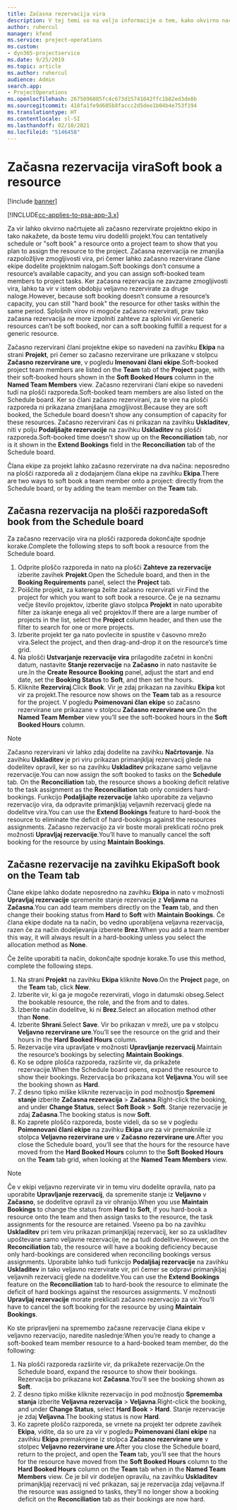 ```yaml
---
title: Začasna rezervacija vira
description: V tej temi so na voljo informacije o tem, kako okvirno načrtujete ali začasno rezervirate člane projektne ekipe.
author: ruhercul
manager: kfend
ms.service: project-operations
ms.custom:
- dyn365-projectservice
ms.date: 9/25/2019
ms.topic: article
ms.author: ruhercul
audience: Admin
search.app:
- ProjectOperations
ms.openlocfilehash: 2675096085fc4c673d15741042ffc1b82ed3de8b
ms.sourcegitcommit: 418fa1fe9d605b8faccc2d5dee1b04b4e753f194
ms.translationtype: HT
ms.contentlocale: sl-SI
ms.lasthandoff: 02/10/2021
ms.locfileid: "5146458"
---
```

# <a name="soft-book-a-resource"></a><span data-ttu-id="d90e5-103">Začasna rezervacija vira</span><span class="sxs-lookup"><span data-stu-id="d90e5-103">Soft book a resource</span></span>

[!include [banner](../includes/psa-now-project-operations.md)]

[!INCLUDE[cc-applies-to-psa-app-3.x](../includes/cc-applies-to-psa-app-3x.md)]

<span data-ttu-id="d90e5-104">Za vir lahko okvirno načrtujete ali začasno rezervirate projektno ekipo in tako nakažete, da boste temu viru dodelili projekt.</span><span class="sxs-lookup"><span data-stu-id="d90e5-104">You can tentatively schedule or "soft book" a resource onto a project team to show that you plan to assign the resource to the project.</span></span> <span data-ttu-id="d90e5-105">Začasna rezervacija ne zmanjša razpoložljive zmogljivosti vira, pri čemer lahko začasno rezervirane člane ekipe dodelite projektnim nalogam.</span><span class="sxs-lookup"><span data-stu-id="d90e5-105">Soft bookings don’t consume a resource’s available capacity, and you can assign soft-booked team members to project tasks.</span></span> <span data-ttu-id="d90e5-106">Ker začasna rezervacija ne zavzame zmogljivosti vira, lahko ta vir v istem obdobju veljavno rezervirate za druge naloge.</span><span class="sxs-lookup"><span data-stu-id="d90e5-106">However, because soft booking doesn’t consume a resource’s capacity, you can still "hard book" the resource for other tasks within the same period.</span></span> <span data-ttu-id="d90e5-107">Splošnih virov ni mogoče začasno rezervirati, prav tako začasna rezervacija ne more izpolniti zahteve za splošni vir.</span><span class="sxs-lookup"><span data-stu-id="d90e5-107">Generic resources can’t be soft booked, nor can a soft booking fulfill a request for a generic resource.</span></span>

<span data-ttu-id="d90e5-108">Začasno rezervirani člani projektne ekipe so navedeni na zavihku **Ekipa** na strani **Projekt**, pri čemer so začasno rezervirane ure prikazane v stolpcu **Začasno rezervirane ure**, v pogledu **Imenovani člani ekipe**.</span><span class="sxs-lookup"><span data-stu-id="d90e5-108">Soft-booked project team members are listed on the **Team** tab of the **Project** page, with their soft-booked hours shown in the **Soft Booked Hours** column in the **Named Team Members** view.</span></span> <span data-ttu-id="d90e5-109">Začasno rezervirani člani ekipe so navedeni tudi na plošči razporeda.</span><span class="sxs-lookup"><span data-stu-id="d90e5-109">Soft-booked team members are also listed on the Schedule board.</span></span> <span data-ttu-id="d90e5-110">Ker so člani začasno rezervirani, za te vire na plošči razporeda ni prikazana zmanjšana zmogljivost.</span><span class="sxs-lookup"><span data-stu-id="d90e5-110">Because they are soft booked, the Schedule board doesn't show any consumption of capacity for these resources.</span></span> <span data-ttu-id="d90e5-111">Začasno rezervirani čas ni prikazan na zavihku **Uskladitev**, niti v polju **Podaljšajte rezervacije** na zavihku **Uskladitev** na plošči razporeda.</span><span class="sxs-lookup"><span data-stu-id="d90e5-111">Soft-booked time doesn’t show up on the **Reconciliation** tab, nor is it shown in the **Extend Bookings** field in the **Reconciliation** tab of the Schedule board.</span></span> 

<span data-ttu-id="d90e5-112">Člana ekipe za projekt lahko začasno rezervirate na dva načina: neposredno na plošči razporeda ali z dodajanjem člana ekipe na zavihku **Ekipa**.</span><span class="sxs-lookup"><span data-stu-id="d90e5-112">There are two ways to soft book a team member onto a project: directly from the Schedule board, or by adding the team member on the **Team** tab.</span></span> 

## <a name="soft-book-from-the-schedule-board"></a><span data-ttu-id="d90e5-113">Začasna rezervacija na plošči razporeda</span><span class="sxs-lookup"><span data-stu-id="d90e5-113">Soft book from the Schedule board</span></span>
<span data-ttu-id="d90e5-114">Za začasno rezervacijo vira na plošči razporeda dokončajte spodnje korake.</span><span class="sxs-lookup"><span data-stu-id="d90e5-114">Complete the following steps to soft book a resource from the Schedule board.</span></span> 

1. <span data-ttu-id="d90e5-115">Odprite ploščo razporeda in nato na plošči **Zahteve za rezervacije** izberite zavihek **Projekt**.</span><span class="sxs-lookup"><span data-stu-id="d90e5-115">Open the Schedule board, and then in the **Booking Requirements** panel, select the **Project** tab.</span></span>
2. <span data-ttu-id="d90e5-116">Poiščite projekt, za katerega želite začasno rezervirati vir.</span><span class="sxs-lookup"><span data-stu-id="d90e5-116">Find the project for which you want to soft book a resource.</span></span> <span data-ttu-id="d90e5-117">Če je na seznamu večje število projektov, izberite glavo stolpca **Projekt** in nato uporabite filter za iskanje enega ali več projektov.</span><span class="sxs-lookup"><span data-stu-id="d90e5-117">If there are a large number of projects in the list, select the **Project** column header, and then use the filter to search for one or more projects.</span></span>
3. <span data-ttu-id="d90e5-118">Izberite projekt ter ga nato povlecite in spustite v časovno mrežo vira.</span><span class="sxs-lookup"><span data-stu-id="d90e5-118">Select the project, and then drag-and-drop it on the resource’s time grid.</span></span>
5. <span data-ttu-id="d90e5-119">Na plošči **Ustvarjanje rezervacije vira** prilagodite začetni in končni datum, nastavite **Stanje rezervacije** na **Začasno** in nato nastavite še ure.</span><span class="sxs-lookup"><span data-stu-id="d90e5-119">In the **Create Resource Booking** panel, adjust the start and end date, set the **Booking Status** to **Soft**, and then set the hours.</span></span> 
6. <span data-ttu-id="d90e5-120">Kliknite **Rezerviraj**.</span><span class="sxs-lookup"><span data-stu-id="d90e5-120">Click **Book**.</span></span> <span data-ttu-id="d90e5-121">Vir je zdaj prikazan na zavihku **Ekipa** kot vir za projekt.</span><span class="sxs-lookup"><span data-stu-id="d90e5-121">The resource now shows on the **Team** tab as a resource for the project.</span></span> <span data-ttu-id="d90e5-122">V pogledu **Poimenovani član ekipe** so začasno rezervirane ure prikazane v stolpcu **Začasno rezervirane ure**.</span><span class="sxs-lookup"><span data-stu-id="d90e5-122">On the **Named Team Member** view you’ll see the soft-booked hours in the **Soft Booked Hours** column.</span></span>

> [!NOTE]
> <span data-ttu-id="d90e5-123">Začasno rezervirani vir lahko zdaj dodelite na zavihku **Načrtovanje**. Na zavihku **Uskladitev** je pri viru prikazan primanjkljaj rezervacij glede na dodelitev opravil, ker so na zavihku **Uskladitev** prikazane samo veljavne rezervacije.</span><span class="sxs-lookup"><span data-stu-id="d90e5-123">You can now assign the soft booked to tasks on the **Schedule** tab. On the **Reconciliation** tab, the resource shows a booking deficit relative to the task assignment as the **Reconciliation** tab only considers hard-bookings.</span></span> <span data-ttu-id="d90e5-124">Funkcijo **Podaljšajte rezervacije** lahko uporabite za veljavno rezervacijo vira, da odpravite primanjkljaj veljavnih rezervacij glede na dodelitve vira.</span><span class="sxs-lookup"><span data-stu-id="d90e5-124">You can use the **Extend Bookings** feature to hard-book the resource to eliminate the deficit of hard-bookings against the resources assignments.</span></span> <span data-ttu-id="d90e5-125">Začasno rezervacijo za vir boste morali preklicati ročno prek možnosti **Upravljaj rezervacije**.</span><span class="sxs-lookup"><span data-stu-id="d90e5-125">You’ll have to manually cancel the soft booking for the resource by using **Maintain Bookings**.</span></span>

## <a name="soft-book-on-the-team-tab"></a><span data-ttu-id="d90e5-126">Začasne rezervacije na zavihku Ekipa</span><span class="sxs-lookup"><span data-stu-id="d90e5-126">Soft book on the Team tab</span></span>

<span data-ttu-id="d90e5-127">Člane ekipe lahko dodate neposredno na zavihku **Ekipa** in nato v možnosti **Upravljaj rezervacije** spremenite stanje rezervacije z **Veljavna** na **Začasna**.</span><span class="sxs-lookup"><span data-stu-id="d90e5-127">You can add team members directly on the **Team** tab, and then change their booking status from **Hard** to **Soft** with **Maintain Bookings**.</span></span> <span data-ttu-id="d90e5-128">Če člana ekipe dodate na ta način, bo vedno uporabljena veljavna rezervacija, razen če za način dodeljevanja izberete **Brez**.</span><span class="sxs-lookup"><span data-stu-id="d90e5-128">When you add a team member this way, it will always result in a hard-booking unless you select the allocation method as **None**.</span></span>

<span data-ttu-id="d90e5-129">Če želite uporabiti ta način, dokončajte spodnje korake.</span><span class="sxs-lookup"><span data-stu-id="d90e5-129">To use this method, complete the following steps.</span></span>

1. <span data-ttu-id="d90e5-130">Na strani **Projekt** na zavihku **Ekipa** kliknite **Novo**.</span><span class="sxs-lookup"><span data-stu-id="d90e5-130">On the **Project** page, on the **Team** tab, click **New**.</span></span>
2. <span data-ttu-id="d90e5-131">Izberite vir, ki ga je mogoče rezervirati, vlogo in datumski obseg.</span><span class="sxs-lookup"><span data-stu-id="d90e5-131">Select the bookable resource, the role, and the from and to dates.</span></span>
3. <span data-ttu-id="d90e5-132">Izberite način dodelitve, ki ni **Brez**.</span><span class="sxs-lookup"><span data-stu-id="d90e5-132">Select an allocation method other than **None**.</span></span>
4. <span data-ttu-id="d90e5-133">Izberite **Shrani**.</span><span class="sxs-lookup"><span data-stu-id="d90e5-133">Select **Save**.</span></span> <span data-ttu-id="d90e5-134">Vir bo prikazan v mreži, ure pa v stolpcu **Veljavno rezervirane ure**.</span><span class="sxs-lookup"><span data-stu-id="d90e5-134">You’ll see the resource on the grid and their hours in the **Hard Booked Hours** column.</span></span>
5. <span data-ttu-id="d90e5-135">Rezervacije vira upravljate v možnosti **Upravljanje rezervacij**.</span><span class="sxs-lookup"><span data-stu-id="d90e5-135">Maintain the resource’s bookings by selecting **Maintain Bookings**.</span></span>
6. <span data-ttu-id="d90e5-136">Ko se odpre plošča razporeda, razširite vir, da prikažete rezervacije.</span><span class="sxs-lookup"><span data-stu-id="d90e5-136">When the Schedule board opens, expand the resource to show their bookings.</span></span> <span data-ttu-id="d90e5-137">Rezervacija bo prikazana kot **Veljavna**.</span><span class="sxs-lookup"><span data-stu-id="d90e5-137">You will see the booking shown as **Hard**.</span></span>
7. <span data-ttu-id="d90e5-138">Z desno tipko miške kliknite rezervacijo in pod možnostjo **Spremeni stanje** izberite **Začasna rezervacija** \> **Začasna**.</span><span class="sxs-lookup"><span data-stu-id="d90e5-138">Right-click the booking, and under **Change Status**, select **Soft Book** \> **Soft**.</span></span> <span data-ttu-id="d90e5-139">Stanje rezervacije je zdaj **Začasna**.</span><span class="sxs-lookup"><span data-stu-id="d90e5-139">The booking status is now **Soft**.</span></span>
8. <span data-ttu-id="d90e5-140">Ko zaprete ploščo razporeda, boste videli, da so se v pogledu **Poimenovani člani ekipe** na zavihku **Ekipa** ure za vir premaknile iz stolpca **Veljavno rezervirane ure** v **Začasno rezervirane ure**.</span><span class="sxs-lookup"><span data-stu-id="d90e5-140">After you close the Schedule board, you’ll see that the hours for the resource have moved from the **Hard Booked Hours** column to the **Soft Booked Hours** on the **Team** tab grid, when looking at the **Named Team Members** view.</span></span>

> [!NOTE]
> <span data-ttu-id="d90e5-141">Če v ekipi veljavno rezervirate vir in temu viru dodelite opravila, nato pa uporabite **Upravljanje rezervacij**, da spremenite stanje iz **Veljavno** v **Začasno**, se dodelitve opravil za vir ohranijo.</span><span class="sxs-lookup"><span data-stu-id="d90e5-141">When you use **Maintain Bookings** to change the status from **Hard** to **Soft**, if you hard-book a resource onto the team and then assign tasks to the resource, the task assignments for the resource are retained.</span></span> <span data-ttu-id="d90e5-142">Vseeno pa bo na zavihku **Uskladitev** pri tem viru prikazan primanjkljaj rezervacij, ker so za uskladitev upoštevane samo veljavne rezervacije, ne pa tudi dodelitve.</span><span class="sxs-lookup"><span data-stu-id="d90e5-142">However, on the **Reconciliation** tab, the resource will have a booking deficiency because only hard-bookings are considered when reconciling bookings versus assignments.</span></span> <span data-ttu-id="d90e5-143">Uporabite lahko tudi funkcijo **Podaljšaj rezervacije** na zavihku **Uskladitev** in tako veljavno rezervirate vir, pri čemer se odpravi primanjkljaj veljavnih rezervacij glede na dodelitve.</span><span class="sxs-lookup"><span data-stu-id="d90e5-143">You can use the **Extend Bookings** feature on the **Reconciliation** tab to hard-book the resource to eliminate the deficit of hard bookings against the resources assignments.</span></span> <span data-ttu-id="d90e5-144">V možnosti **Upravljaj rezervacije** morate preklicati začasno rezervacijo za vir.</span><span class="sxs-lookup"><span data-stu-id="d90e5-144">You’ll have to cancel the soft booking for the resource by using **Maintain Bookings**.</span></span>

<span data-ttu-id="d90e5-145">Ko ste pripravljeni na spremembo začasne rezervacije člana ekipe v veljavno rezervacijo, naredite naslednje:</span><span class="sxs-lookup"><span data-stu-id="d90e5-145">When you’re ready to change a soft-booked team member resource to a hard-booked team member, do the following:</span></span>

1. <span data-ttu-id="d90e5-146">Na plošči razporeda razširite vir, da prikažete rezervacije.</span><span class="sxs-lookup"><span data-stu-id="d90e5-146">On the Schedule board, expand the resource to show their bookings.</span></span> <span data-ttu-id="d90e5-147">Rezervacija bo prikazana kot **Začasna**.</span><span class="sxs-lookup"><span data-stu-id="d90e5-147">You’ll see the booking shown as **Soft**.</span></span>
2. <span data-ttu-id="d90e5-148">Z desno tipko miške kliknite rezervacijo in pod možnostjo **Sprememba stanja** izberite **Veljavna rezervacija** \> **Veljavna**.</span><span class="sxs-lookup"><span data-stu-id="d90e5-148">Right-click the booking, and under **Change Status**, select **Hard Book** \> **Hard**.</span></span> <span data-ttu-id="d90e5-149">Stanje rezervacije je zdaj **Veljavna**.</span><span class="sxs-lookup"><span data-stu-id="d90e5-149">The booking status is now **Hard**.</span></span>
3. <span data-ttu-id="d90e5-150">Ko zaprete ploščo razporeda, se vrnete na projekt ter odprete zavihek **Ekipa**, vidite, da so ure za vir v pogledu **Poimenovani člani ekipe** na zavihku **Ekipa** premaknjene iz stolpca **Začasno rezervirane ure** v stolpec **Veljavno rezervirane ure**.</span><span class="sxs-lookup"><span data-stu-id="d90e5-150">After you close the Schedule board, return to the project, and open the **Team** tab, you’ll see that the hours for the resource have moved from the **Soft Booked Hours** column to the **Hard Booked Hours** column on the **Team** tab when in the **Named Team Members** view.</span></span> <span data-ttu-id="d90e5-151">Če je bil vir dodeljen opravilu, na zavihku **Uskladitev** primanjkljaj rezervacij ni več prikazan, saj je rezervacija zdaj veljavna.</span><span class="sxs-lookup"><span data-stu-id="d90e5-151">If the resource was assigned to tasks, they’ll no longer show a booking deficit on the **Reconciliation** tab as their bookings are now hard.</span></span>

